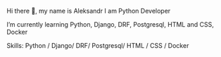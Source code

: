 Hi there 👋, my name is Aleksandr
I am Python Developer

I’m currently learning Python, Django, DRF, Postgresql, HTML and CSS, Docker

Skills: Python / Django/ DRF/ Postgresql/ HTML / CSS / Docker
